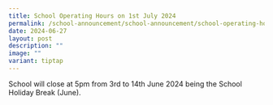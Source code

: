 ```yaml
---
title: School Operating Hours on 1st July 2024
permalink: /school-announcement/school-announcement/school-operating-hours/
date: 2024-06-27
layout: post
description: ""
image: ""
variant: tiptap
---
```

<p>School will close at 5pm from 3rd to 14th June 2024 being the School Holiday
Break (June).</p>